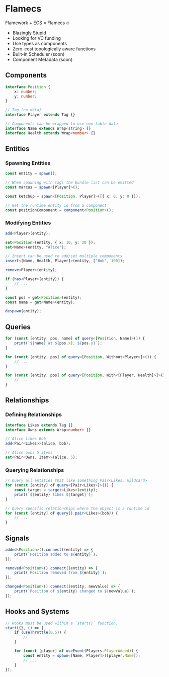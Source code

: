 # Flamecs

Flamework + ECS = Flamecs 🔥

-   Blazingly Stupid
-   Looking for VC funding
-   Use types as components
-   Zero-cost topologically aware functions
-   Built-in Scheduler (soon)
-   Component Metadata (soon)

## Components

```typescript
interface Position {
	x: number;
	y: number;
}

// Tag (no data)
interface Player extends Tag {}

// Components can be wrapped to use non-table data
interface Name extends Wrap<string> {}
interface Health extends Wrap<number> {}
```

## Entities

### Spawning Entities

```typescript
const entity = spawn();

// When spawning with tags the bundle list can be omitted
const marcus = spawn<[Player]>();

const ketchup = spawn<[Position, Player]>([{ x: 0, y: 0 }]);

// Get the runtime entity id from a component
const positionComponent = component<Position>();
```

### Modifying Entities

```typescript
add<Player>(entity);

set<Position>(entity, { x: 10, y: 20 });
set<Name>(entity, "Alice");

// Insert can be used to add/set multiple components
insert<[Name, Health, Player]>(entity, ["Bob", 100]);

remove<Player>(entity);

if (has<Player>(entity)) {
	// ...
}

const pos = get<Position>(entity);
const name = get<Name>(entity);

despawn(entity);
```

## Queries

```typescript
for (const [entity, pos, name] of query<[Position, Name]>()) {
	print(`${name} at ${pos.x}, ${pos.y}`);
}

for (const [entity, pos] of query<[Position, Without<Player>]>()) {
	// ...
}

for (const [entity, pos] of query<[Position, With<[Player, Health]>]>()) {
	// ...
}
```

## Relationships

### Defining Relationships

```typescript
interface Likes extends Tag {}
interface Owns extends Wrap<number> {}

// Alice likes Bob
add<Pair<Likes>>(alice, bob);

// Alice owns 5 items
set<Pair<Owns, Item>>(alice, 5);
```

### Querying Relationships

```typescript
// Query all entities that like something Pair<Likes, Wildcard>
for (const [entity] of query<[Pair<Likes>]>()) {
	const target = target<Likes>(entity);
	print(`${entity} likes ${target}`);
}

// Query specific relationships where the object is a runtime id
for (const [entity] of query().pair<Likes>(bob)) {
	// ...
}
```

## Signals

```typescript
added<Position>().connect((entity) => {
	print(`Position added to ${entity}`);
});

removed<Position>().connect((entity) => {
	print(`Position removed from ${entity}`);
});

changed<Position>().connect((entity, newValue) => {
	print(`Position of ${entity} changed to ${newValue}`);
});
```

## Hooks and Systems

```typescript
// Hooks must be used within a `start()` function.
start({}, () => {
	if (useThrottle(0.5)) {
		// ...
	}

	for (const [player] of useEvent(Players.PlayerAdded)) {
		const entity = spawn<[Name, Player]>([player.Name]);
		// ...
	}
});
```
